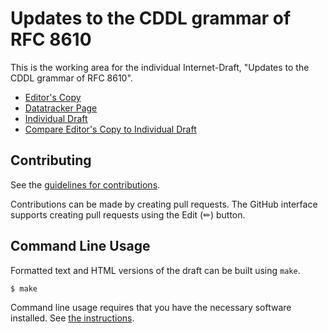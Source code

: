 # Updates to the CDDL grammar of RFC 8610

This is the working area for the individual Internet-Draft, "Updates to the CDDL grammar of RFC 8610".

* [Editor's Copy](https://cbor-wg.github.io/update-8610-grammar/#go.draft-bormann-update-8610-grammar.html)
* [Datatracker Page](https://datatracker.ietf.org/doc/draft-bormann-update-8610-grammar)
* [Individual Draft](https://datatracker.ietf.org/doc/html/draft-bormann-update-8610-grammar)
* [Compare Editor's Copy to Individual Draft](https://cbor-wg.github.io/update-8610-grammar/#go.draft-bormann-update-8610-grammar.diff)


## Contributing

See the
[guidelines for contributions](https://github.com/cbor-wg/update-8610-grammar/blob/main/CONTRIBUTING.md).

Contributions can be made by creating pull requests.
The GitHub interface supports creating pull requests using the Edit (✏) button.


## Command Line Usage

Formatted text and HTML versions of the draft can be built using `make`.

```sh
$ make
```

Command line usage requires that you have the necessary software installed.  See
[the instructions](https://github.com/martinthomson/i-d-template/blob/main/doc/SETUP.md).

